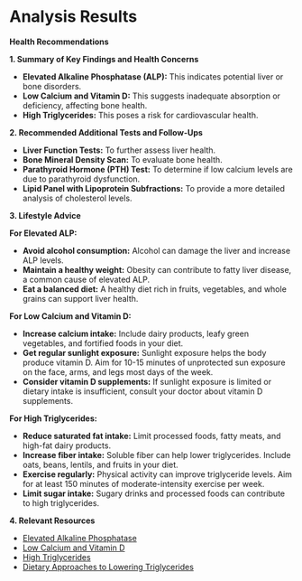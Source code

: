 # Analysis Results

**Health Recommendations**

**1. Summary of Key Findings and Health Concerns**

* **Elevated Alkaline Phosphatase (ALP):** This indicates potential liver or bone disorders.
* **Low Calcium and Vitamin D:** This suggests inadequate absorption or deficiency, affecting bone health.
* **High Triglycerides:** This poses a risk for cardiovascular health.

**2. Recommended Additional Tests and Follow-Ups**

* **Liver Function Tests:** To further assess liver health.
* **Bone Mineral Density Scan:** To evaluate bone health.
* **Parathyroid Hormone (PTH) Test:** To determine if low calcium levels are due to parathyroid dysfunction.
* **Lipid Panel with Lipoprotein Subfractions:** To provide a more detailed analysis of cholesterol levels.

**3. Lifestyle Advice**

**For Elevated ALP:**

* **Avoid alcohol consumption:** Alcohol can damage the liver and increase ALP levels.
* **Maintain a healthy weight:** Obesity can contribute to fatty liver disease, a common cause of elevated ALP.
* **Eat a balanced diet:** A healthy diet rich in fruits, vegetables, and whole grains can support liver health.

**For Low Calcium and Vitamin D:**

* **Increase calcium intake:** Include dairy products, leafy green vegetables, and fortified foods in your diet.
* **Get regular sunlight exposure:** Sunlight exposure helps the body produce vitamin D. Aim for 10-15 minutes of unprotected sun exposure on the face, arms, and legs most days of the week.
* **Consider vitamin D supplements:** If sunlight exposure is limited or dietary intake is insufficient, consult your doctor about vitamin D supplements.

**For High Triglycerides:**

* **Reduce saturated fat intake:** Limit processed foods, fatty meats, and high-fat dairy products.
* **Increase fiber intake:** Soluble fiber can help lower triglycerides. Include oats, beans, lentils, and fruits in your diet.
* **Exercise regularly:** Physical activity can improve triglyceride levels. Aim for at least 150 minutes of moderate-intensity exercise per week.
* **Limit sugar intake:** Sugary drinks and processed foods can contribute to high triglycerides.

**4. Relevant Resources**

* [Elevated Alkaline Phosphatase](https://www.mayoclinic.org/symptoms/elevated-alkaline-phosphatase/art-20045171)
* [Low Calcium and Vitamin D](https://www.hopkinsmedicine.org/health/conditions-and-diseases/hypocalcemia-low-calcium)
* [High Triglycerides](https://www.heart.org/en/health-topics/cholesterol/about-cholesterol/triglycerides)
* [Dietary Approaches to Lowering Triglycerides](https://www.ncbi.nlm.nih.gov/pmc/articles/PMC5898124/)